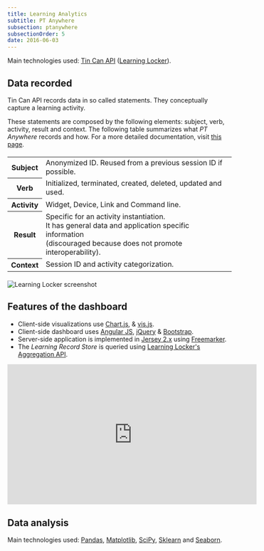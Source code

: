 ```yaml
---
title: Learning Analytics
subtitle: PT Anywhere
subsection: ptanywhere
subsectionOrder: 5
date: 2016-06-03
---
```


Main technologies used: [Tin Can API](https://tincanapi.com/) ([Learning Locker](http://learninglocker.net/)).

## Data recorded

Tin Can API records data in so called statements.
They conceptually capture a learning activity.

These statements are composed by the following elements: subject, verb, activity, result and context.
The following table summarizes what _PT Anywhere_ records and how.
For a more detailed documentation, visit [this page](https://github.com/PTAnywhere/ptAnywhere-api/wiki/Vocabulary-used-to-capture-user-interaction).

<div class="row" style="margin-top: 4%">
  <div class="col-sm-offset-2 col-sm-8">
    <table class="table table-striped">
      <tbody>
        <tr>
          <th scope="row">Subject</th>
          <td class="text-right">Anonymized ID. Reused from a previous session ID if possible.</td>
        </tr>
        <tr>
          <th scope="row">Verb</th>
          <td class="text-right">Initialized, terminated, created, deleted, updated and used.</td>
        </tr>
        <tr>
          <th scope="row">Activity</th>
          <td class="text-right">Widget, Device, Link and Command line.</td>
        </tr>
        <tr>
          <th scope="row">Result</th>
          <td class="text-right">
            Specific for an activity instantiation.<br />
            It has general data and application specific information<br />
            (discouraged because does not promote interoperability).
          </td>
        </tr>
        <tr>
          <th scope="row">Context</th>
          <td class="text-right">Session ID and activity categorization.</td>
        </tr>
      </tbody>
    </table>
  </div>
</div>

<div class="row" style="margin-top: 4%">
  <img class="col-sm-offset-2 col-sm-8" alt="Learning Locker screenshot" src="http://i.imgur.com/rus5D9pl.png" />
</div>

## Features of the dashboard

- Client-side visualizations use [Chart.js](http://www.chartjs.org/), & [vis.js](http://visjs.org/).
- Client-side dashboard uses [Angular JS](https://angularjs.org/), [jQuery](https://jquery.com/) & [Bootstrap](http://getbootstrap.com/).
- Server-side application is implemented in [Jersey 2.x](https://jersey.java.net/) using [Freemarker](http://freemarker.org/).
- The _Learning Record Store_ is queried using [Learning Locker's Aggregation API](http://docs.learninglocker.net/statements_api/#aggregate).

<div class="row">
  <iframe width="560" height="315" src="https://www.youtube.com/embed/_KDi_PMIkHU?list=PLq80PTvJrjOApf1Jkap6BX8uvU514HOSj" frameborder="0" allowfullscreen></iframe>
</div>

## Data analysis

Main technologies used: [Pandas](http://pandas.pydata.org/), [Matplotlib](http://matplotlib.org/), [SciPy](https://www.scipy.org/), [Sklearn](http://scikit-learn.org) and [Seaborn](https://stanford.edu/~mwaskom/software/seaborn/index.html).
